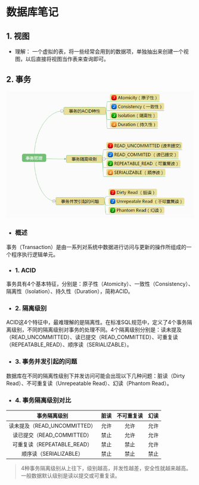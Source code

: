 # 数据库笔记

## 1. 视图
* 理解： 一个虚拟的表，将一些经常会用到的数据项，单独抽出来创建一个视图，以后直接将视图当作表来查询即可。

## 2. 事务
![img](./img/2843224-a01154980c8ea945.png)
* ### 概述
事务（Transaction）是由一系列对系统中数据进行访问与更新的操作所组成的一个程序执行逻辑单元。

* ### 1. ACID
事务具有4个基本特征，分别是：原子性（Atomicity）、一致性（Consistency）、隔离性（Isolation）、持久性（Duration），简称ACID。

* ### 2. 隔离级别
ACID这4个特征中，最难理解的是隔离性。在标准SQL规范中，定义了4个事务隔离级别，不同的隔离级别对事务的处理不同。4个隔离级别分别是：读未提及（READ_UNCOMMITTED）、读已提交（READ_COMMITTED）、可重复读（REPEATABLE_READ）、顺序读（SERIALIZABLE）。

* ### 3. 事务并发引起的问题
数据库在不同的隔离性级别下并发访问可能会出现以下几种问题：脏读（Dirty Read）、不可重复读（Unrepeatable Read）、幻读（Phantom Read）。

* ### 4. 事务隔离级别对比
| 事务隔离级别	| 脏读	| 不可重复读 | 幻读 |
| :-: |  :-: | :-: | :-: |
|读未提及（READ_UNCOMMITTED）|	允许|	允许|	允许|
|读已提交（READ_COMMITTED）|	禁止|	允许|	允许|
|可重复读（REPEATABLE_READ）|	禁止|	禁止|	允许|
|顺序读（SERIALIZABLE）	|禁止|	禁止|	禁止|
>4种事务隔离级别从上往下，级别越高，并发性越差，安全性就越来越高。
一般数据默认级别是读以提交或可重复读。
